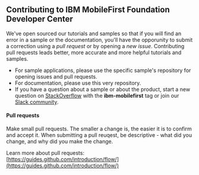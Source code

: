 ## Contributing to IBM MobileFirst Foundation Developer Center
We've open sourced our tutorials and samples so that if you will find an error in a sample or the documentation, you'll have the opporunity to submit a correction using a *pull request* or by opening a *new issue*. Contributing pull requests leads better, more accurate and more helpful tutorials and samples.

* For sample applications, please use the specific sample's repository for opening issues and pull requests.  
* For documentation, please use this very repository.
* If you have a question about a sample or about the product, start a new question on [StackOverflow](https://stackoverflow.com/questions/ask) with the **ibm-mobilefirst** tag or join our [Slack community](https://mobilefirstplatform.ibmcloud.com/blog/2015/08/19/come-chat-with-us/).
  
#### Pull requests
Make small pull requests. The smaller a change is, the easier it is to confirm and accept it. When submitting a pull reuqest, be descriptive - what did you change, and why did you make the change.

Learn more about pull requests: [https://guides.github.com/introduction/flow/](https://guides.github.com/introduction/flow/)

